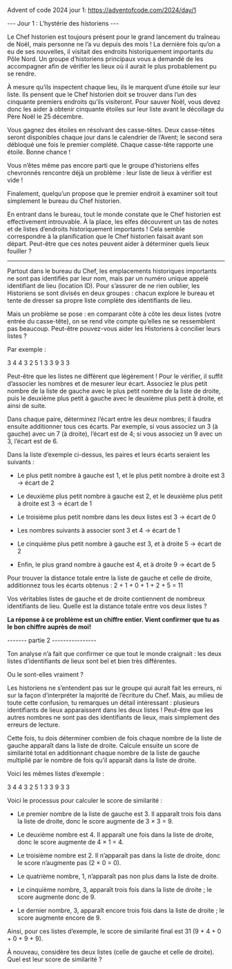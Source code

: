 
Advent of code 2024 jour 1: https://adventofcode.com/2024/day/1 


--- Jour 1 : L’hystérie des historiens ---

Le Chef historien est toujours présent pour le grand lancement du traîneau de Noël, mais personne ne l’a vu depuis des mois !
La dernière fois qu’on a eu de ses nouvelles, il visitait des endroits historiquement importants du Pôle Nord.
Un groupe d’historiens principaux vous a demandé de les accompagner afin de vérifier les lieux où il aurait le plus probablement pu se rendre.

À mesure qu’ils inspectent chaque lieu, ils le marquent d’une étoile sur leur liste.
Ils pensent que le Chef historien doit se trouver dans l’un des cinquante premiers endroits qu’ils visiteront.
Pour sauver Noël, vous devez donc les aider à obtenir cinquante étoiles sur leur liste avant le décollage du Père Noël le 25 décembre.

Vous gagnez des étoiles en résolvant des casse-têtes.
Deux casse-têtes seront disponibles chaque jour dans le calendrier de l’Avent; le second sera débloqué une fois le premier complété.
Chaque casse-tête rapporte une étoile. Bonne chance !


Vous n’êtes même pas encore parti que le groupe d’historiens elfes chevronnés rencontre déjà un problème :
leur liste de lieux à vérifier est vide !

Finalement, quelqu’un propose que le premier endroit à examiner soit tout simplement le bureau du Chef historien.

En entrant dans le bureau, tout le monde constate que le Chef historien est effectivement introuvable.
À la place, les elfes découvrent un tas de notes et de listes d’endroits historiquement importants !
Cela semble correspondre à la planification que le Chef historien faisait avant son départ.
Peut-être que ces notes peuvent aider à déterminer quels lieux fouiller ?


__________________________________________________________________________________________________________



Partout dans le bureau du Chef, les emplacements historiques importants ne sont pas identifiés par leur nom, mais par un numéro unique appelé identifiant de lieu (location ID).
Pour s’assurer de ne rien oublier, les Historiens se sont divisés en deux groupes : chacun explore le bureau et tente de dresser sa propre liste complète des identifiants de lieu.

Mais un problème se pose : en comparant côte à côte les deux listes (votre entrée du casse-tête), on se rend vite compte qu’elles ne se ressemblent pas beaucoup. Peut-être pouvez-vous aider les Historiens à concilier leurs listes ?

Par exemple :

3   4
4   3
2   5
1   3
3   9
3   3


Peut-être que les listes ne diffèrent que légèrement ! Pour le vérifier, il suffit d’associer les nombres et de mesurer leur écart.
Associez le plus petit nombre de la liste de gauche avec le plus petit nombre de la liste de droite, puis le deuxième plus petit à gauche avec le deuxième plus petit à droite, et ainsi de suite.

Dans chaque paire, déterminez l’écart entre les deux nombres; il faudra ensuite additionner tous ces écarts.
Par exemple, si vous associez un 3 (à gauche) avec un 7 (à droite), l’écart est de 4; si vous associez un 9 avec un 3, l’écart est de 6.

Dans la liste d’exemple ci-dessus, les paires et leurs écarts seraient les suivants :

- Le plus petit nombre à gauche est 1, et le plus petit nombre à droite est 3 → écart de 2

- Le deuxième plus petit nombre à gauche est 2, et le deuxième plus petit à droite est 3 → écart de 1

- Le troisième plus petit nombre dans les deux listes est 3 → écart de 0

- Les nombres suivants à associer sont 3 et 4 → écart de 1

- Le cinquième plus petit nombre à gauche est 3, et à droite 5 → écart de 2

- Enfin, le plus grand nombre à gauche est 4, et à droite 9 → écart de 5

Pour trouver la distance totale entre la liste de gauche et celle de droite, additionnez tous les écarts obtenus :
2 + 1 + 0 + 1 + 2 + 5 = 11

Vos véritables listes de gauche et de droite contiennent de nombreux identifiants de lieu.
Quelle est la distance totale entre vos deux listes ?


**La réponse à ce problème est un chiffre entier. Vient confirmer que tu as le bon chiffre auprès de moi!**


------- partie 2 ----------------


Ton analyse n’a fait que confirmer ce que tout le monde craignait : les deux listes d’identifiants de lieux sont bel et bien très différentes.

Ou le sont-elles vraiment ?

Les historiens ne s’entendent pas sur le groupe qui aurait fait les erreurs, ni sur la façon d’interpréter la majorité de l’écriture du Chef. Mais, au milieu de toute cette confusion, tu remarques un détail intéressant : plusieurs identifiants de lieux apparaissent dans les deux listes ! Peut-être que les autres nombres ne sont pas des identifiants de lieux, mais simplement des erreurs de lecture.

Cette fois, tu dois déterminer combien de fois chaque nombre de la liste de gauche apparaît dans la liste de droite.
Calcule ensuite un score de similarité total en additionnant chaque nombre de la liste de gauche multiplié par le nombre de fois qu’il apparaît dans la liste de droite.

Voici les mêmes listes d’exemple :

3   4
4   3
2   5
1   3
3   9
3   3


Voici le processus pour calculer le score de similarité :

- Le premier nombre de la liste de gauche est 3. Il apparaît trois fois dans la liste de droite, donc le score augmente de 3 × 3 = 9.

- Le deuxième nombre est 4. Il apparaît une fois dans la liste de droite, donc le score augmente de 4 × 1 = 4.

- Le troisième nombre est 2. Il n’apparaît pas dans la liste de droite, donc le score n’augmente pas (2 × 0 = 0).

- Le quatrième nombre, 1, n’apparaît pas non plus dans la liste de droite.

- Le cinquième nombre, 3, apparaît trois fois dans la liste de droite ; le score augmente donc de 9.

- Le dernier nombre, 3, apparaît encore trois fois dans la liste de droite ; le score augmente encore de 9.

Ainsi, pour ces listes d’exemple, le score de similarité final est 31 (9 + 4 + 0 + 0 + 9 + 9).

À nouveau, considère tes deux listes (celle de gauche et celle de droite).
Quel est leur score de similarité ?